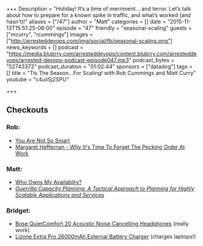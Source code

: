+++
Description = "Holiday! It’s a time of merriment… and terror. Let’s talk about how to prepare for a known spike in traffic, and what’s worked (and hasn’t)!"
aliases = ["/47"]
author = "Matt"
categories = []
date = "2015-11-13T15:51:25-06:00"
episode = "47"
friendly = "seasonal-scaling"
guests = ["mcurry", "rcummings"]
images = ["http://arresteddevops.com/img/social/fb/seasonal-scaling.png"]
news_keywords = []
podcast = "https://media.blubrry.com/arresteddevops/content.blubrry.com/arresteddevops/arrested-devops-podcast-episode047.mp3"
podcast_bytes = "52743372"
podcast_duration = "01:02:44"
sponsors = ["datadog"]
tags = []
title = "Tis The Season...For Scaling! with Rob Cummings and Matt Curry"
youtube = "c4uiiSj2SPU"

+++

## Checkouts

### Rob:
- [You Are Not So Smart](http://youarenotsosmart.com/)
- [Margaret Heffernan - Why It's Time To Forget The Pecking Order At Work](https://www.ted.com/talks/margaret_heffernan_why_it_s_time_to_forget_the_pecking_order_at_work?language=en)

### Matt:
- [Who Owns My Availablity?](http://whoownsmyavailability.com/)
- *[Guerrilla Capacity Planning: A Tactical Approach to Planning for Highly Scalable Applications and Services](http://www.amazon.com/Guerrilla-Capacity-Planning-Tactical-Applications/dp/3540261389)*

### Bridget:
- [Bose QuietComfort 20 Acoustic Noise Cancelling Headphones](http://www.amazon.com/gp/product/B00X9KVLOM) (really work)
- [Lizone Extra Pro 26000mAh External Battery Charger](http://www.amazon.com/gp/product/B00HLDSMH2) (charges laptops!)
